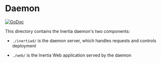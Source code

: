 # Daemon

[![GoDoc](https://godoc.org/github.com/golang/gddo?status.svg)](https://godoc.org/github.com/ubclaunchpad/inertia/daemon/)

This directory contains the Inertia daemon's two components:

- `./inertiad/` is the daemon server, which handles requests and controls deployment

- `./web/` is the Inertia Web application served by the daemon
